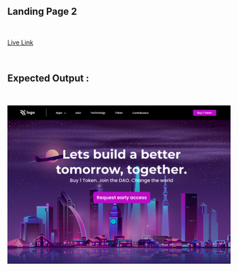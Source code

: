 ## Landing Page 2
<br>

[Live Link](https://priyanshi-landingpage-two.netlify.app/)

<br>


## Expected Output :
<br>

![Landing Page Output](output.png)